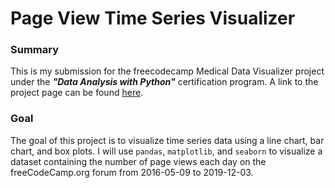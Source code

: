 # Page View Time Series Visualizer

### Summary
This is my submission for the freecodecamp Medical Data Visualizer project under the ***"Data Analysis with Python"*** certification program. A link to the project page can be found [here](https://www.freecodecamp.org/learn/data-analysis-with-python/data-analysis-with-python-projects/page-view-time-series-visualizer).

### Goal
The goal of this project is to visualize time series data using a line chart, bar chart, and box plots. I will use ```pandas```, ```matplotlib```, and ```seaborn``` to visualize a dataset containing the number of page views each day on the freeCodeCamp.org forum from 2016-05-09 to 2019-12-03. 
